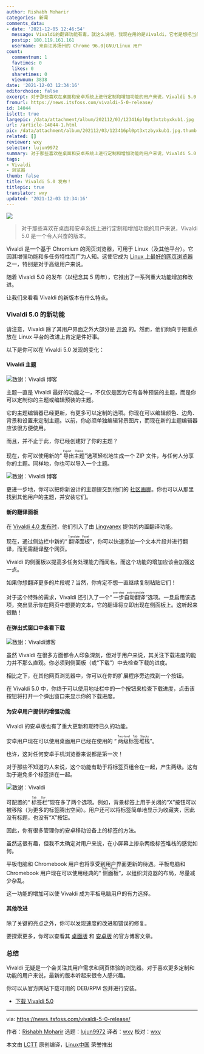 ```yaml
---
author: Rishabh Moharir
categories: 新闻
comments_data:
- date: '2021-12-05 12:46:54'
  message: Vivaldi的翻译功能有毒，就这么说吧，我现在用的是Vivaldi，它老是想把当前这篇文章翻译成阿尔巴尼亚语
  postip: 180.119.161.161
  username: 来自江苏扬州的 Chrome 96.0|GNU/Linux 用户
count:
  commentnum: 1
  favtimes: 0
  likes: 0
  sharetimes: 0
  viewnum: 3838
date: '2021-12-03 12:34:16'
editorchoice: false
excerpt: 对于那些喜欢在桌面和安卓系统上进行定制和增加功能的用户来说，Vivaldi 5.0 是一个令人兴奋的版本。
fromurl: https://news.itsfoss.com/vivaldi-5-0-release/
id: 14044
islctt: true
largepic: /data/attachment/album/202112/03/123416pl0pt3xtzbyxkub1.jpg
url: /article-14044-1.html
pic: /data/attachment/album/202112/03/123416pl0pt3xtzbyxkub1.jpg.thumb.jpg
related: []
reviewer: wxy
selector: lujun9972
summary: 对于那些喜欢在桌面和安卓系统上进行定制和增加功能的用户来说，Vivaldi 5.0 是一个令人兴奋的版本。
tags:
- Vivaldi
- 浏览器
thumb: false
title: Vivaldi 5.0 发布！
titlepic: true
translator: wxy
updated: '2021-12-03 12:34:16'
---
```


![](/data/attachment/album/202112/03/123416pl0pt3xtzbyxkub1.jpg)



> 
> 对于那些喜欢在桌面和安卓系统上进行定制和增加功能的用户来说，Vivaldi 5.0 是一个令人兴奋的版本。
> 
> 
> 


Vivaldi 是一个基于 Chromium 的网页浏览器，可用于 Linux（及其他平台）。它因其增强功能和多任务特性而广为人知。这使它成为 [Linux 上最好的网页浏览器](https://itsfoss.com/best-browsers-ubuntu-linux/#:~:text=Mozilla%20Firefox&text=Firefox%20is%20the%20default%20web%20browser%20for%20most%20Linux%20distributions.) 之一，特别是对于高级用户来说。


随着 Vivaldi 5.0 的发布（以纪念其 5 周年），它推出了一系列重大功能增加和改进。


让我们来看看 Vivaldi 的新版本有什么特点。


### Vivaldi 5.0 的新功能


请注意，Vivaldi 除了其用户界面之外大部分是 [开源](https://vivaldi.com/source/) 的。然而，他们倾向于把重点放在 Linux 平台的改进上肯定是件好事。


以下是你可以在 Vivaldi 5.0 发现的变化：


#### Vivaldi 主题


![致谢：Vivaldi 博客](/data/attachment/album/202112/03/123417wp82bm8p9b8bb85b.png)


主题一直是 Vivaldi 最好的功能之一，不仅仅是因为它有各种预装的主题，而是你可以定制你的主题或编辑预装的主题。


它的主题编辑器已经更新，有更多可以定制的选项。你现在可以编辑颜色、边角、背景和设置来定制主题。以前，你必须单独编辑背景图片，而现在新的主题编辑器应该很方便使用。


而且，并不止于此，你已经创建好了你的主题？


现在，你可以使用新的“<ruby> 导出主题 <rt>  Export Theme </rt></ruby>”选项轻松地生成一个 ZIP 文件，与任何人分享你的主题。同样地，你也可以导入一个主题。


![致谢：Vivaldi 博客](/data/attachment/album/202112/03/123419ormhujm5b9mobnmh.png)


更进一步地，你可以把你新设计的主题提交到他们的 [社区画廊](https://themes.vivaldi.net)。你也可以从那里找到其他用户的主题，并安装它们。


#### 新的翻译面板






在 [Vivaldi 4.0 发布时](https://news.itsfoss.com/vivaldi-4-0-release/)，他们引入了由 [Lingvanex](https://lingvanex.com) 提供的内置翻译功能。


现在，通过侧边栏中新的“<ruby> 翻译面板 <rt>  Translate Panel </rt></ruby>”，你可以快速添加一个文本片段并进行翻译，而无需翻译整个网页。


Vivaldi 的侧面板以提高多任务处理能力而闻名，而这个功能的增加应该会加强这一点。


如果你想翻译更多的片段呢？当然，你肯定不想一直继续复制粘贴它们！


对于这个特殊的需求，Vivaldi 还引入了一个“<ruby> 一步自动翻译 <rt>  one-step auto-translate </rt></ruby>”选项。一旦启用该选项，突出显示你在网页中想要的文本，它的翻译将立即出现在侧面板上。这听起来很酷！


#### 在弹出式窗口中查看下载


![致谢：Vivaldi博客](/data/attachment/album/202112/03/123423uvv1s7uhlsefs1k1.png)


虽然 Vivaldi 在很多方面都令人印象深刻，但对于用户来说，其关注下载进度的能力并不那么直观。你必须到侧面板（或“下载”）中去检查下载的进度。


相比之下，在其他网页浏览器中，你可以在你的扩展程序旁边找到一个按钮。


在 Vivaldi 5.0 中，你终于可以使用地址栏中的一个按钮来检查下载进度，点击该按钮将打开一个弹出窗口来显示你的下载进度。


#### 为安卓用户提供的增强功能


Vivaldi 的安卓版也有了重大更新和期待已久的功能。


安卓用户现在可以使用桌面用户已经在使用的 “<ruby> 两级标签堆栈 <rt>  Two-level Tab Stacks </rt></ruby>”。


也许，这对任何安卓手机浏览器来说都是第一次！


对于那些不知道的人来说，这个功能有助于将标签页组合在一起，产生两级。这有助于避免多个标签挤在一起。


![致谢：Vivaldi](/data/attachment/album/202112/03/123425knzcqvqg4ecj962e.png)


可配置的“<ruby> 标签栏 <rt>  Tab Bar </rt></ruby>”现在多了两个选项。例如，背景标签上用于关闭的“X”按钮可以被移除（为更多的标签腾出空间）。用户还可以将标签简单地显示为收藏夹，因此没有标题，也没有“X”按钮。


因此，你有很多管理你的安卓移动设备上的标签的方法。


虽然这很有趣，但我不太确定对用户来说，在小屏幕上掺杂两级标签堆栈的感觉如何。






平板电脑和 Chromebook 用户也将享受到用户界面更新的待遇。平板电脑和 Chromebook 用户现在可以使用经典的“<ruby> 侧面板 <rt>  Side Panel </rt></ruby>”，以组织浏览器的布局，尽量减少杂乱。


这一功能的增加可以使 Vivaldi 成为平板电脑用户的有力选择。


#### 其他改进


除了关键的亮点之外，你可以发现速度的改进和错误的修复。


要探索更多，你可以查看其 [桌面版](https://vivaldi.com/blog/vivaldi-5-0-desktop-themes-translate-panel/) 和 [安卓版](https://vivaldi.com/blog/vivaldi-on-android-gets-worlds-first-two-rows-of-mobile-browser-tabs/) 的官方博客文章。


### 总结


Vivaldi 无疑是一个会关注其用户需求和网页体验的浏览器。对于喜欢更多定制和功能的用户来说，最新的版本听起来很令人感兴趣。


你可以从官方网站下载可用的 DEB/RPM 包并进行安装。


* [下载 Vivaldi 5.0](https://vivaldi.com/download/)




---


via: <https://news.itsfoss.com/vivaldi-5-0-release/>


作者：[Rishabh Moharir](https://news.itsfoss.com/author/rishabh/) 选题：[lujun9972](https://github.com/lujun9972) 译者：[wxy](https://github.com/wxy) 校对：[wxy](https://github.com/wxy)


本文由 [LCTT](https://github.com/LCTT/TranslateProject) 原创编译，[Linux中国](https://linux.cn/) 荣誉推出
